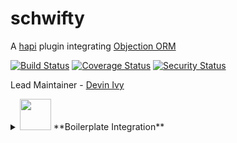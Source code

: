 # schwifty

A [hapi](https://github.com/hapijs/hapi) plugin integrating [Objection ORM](https://github.com/Vincit/objection.js)

[![Build Status](https://travis-ci.org/hapipal/schwifty.svg?branch=master)](https://travis-ci.org/hapipal/schwifty) [![Coverage Status](https://coveralls.io/repos/github/hapipal/schwifty/badge.svg?branch=master)](https://coveralls.io/github/hapipal/schwifty?branch=master) [![Security Status](https://nodesecurity.io/orgs/schwifty/projects/43d64006-d2bd-41c7-a288-5ae051d0e3c2/badge)](https://nodesecurity.io/orgs/schwifty/projects/43d64006-d2bd-41c7-a288-5ae051d0e3c2)

Lead Maintainer - [Devin Ivy](https://github.com/devinivy)

<details>
  <summary>
    <img src='https://imgur.com/SZIjzOW.png' width=50> **Boilerplate Integration**
  </summary>

  This module is specialized to work with the [hapipal boilerplate](https://github.com/hapipal/boilerplate)

  <h4>Boilerplate setup</h4>
  ```sh
  # Clone new hapipal project
  npx hpal new my-project
  cd ./my-project
  npm install

  # Make your first commit to init project history
  git add --all
  git commit -m "Init commit"
  ```
  Now we're ready to add the `Objection ORM` flavor

  ```sh
  git fetch pal --tags
  git cherry-pick objection
  npm install
  ```
  <h4>Flavor Results</h4>
  `git status` should show
  ```sh
  Changes to be committed:

  	new file:   knexfile.js
  	new file:   lib/migrations/.gitkeep
  	new file:   lib/models/.gitkeep
  	new file:   lib/plugins/schwifty.js
  	modified:   package.json
  	modified:   server/manifest.js

  Unmerged paths:
    (use "git add/rm <file>..." as appropriate to mark resolution)

  	deleted by them: package-lock.json
  ```

  <h4>Usage setup</h4>
  ```sh
  hpal make model Dog
  # Wrote lib/models/Dog.js
  hpal make route dogs
  # Wrote lib/routes/dogs.js
  ```
  Time to write a migration file – more about `knex` migration files [here]()
  ```sh
  knex migrate:make dogs
  # Created Migration: path/to/my-project/lib/migrations/20181004162336_dogs.js
  ```

  Edit that file

  ```js
  exports.up = function(knex, Promise) {

      return knex.schema.createTable('Dog', (table) => {

          table.increments('id').primary();
          table.string('name');
      })
      .then(() => {

          // This part is for demo purposes only, you should use knex seeds to
          // put model fixtures in your project if you want the db to have any
          return Promise.all([
              knex('Dog').insert({ name: 'Guinness' }),
              knex('Dog').insert({ name: 'Sully' }),
              knex('Dog').insert({ name: 'Ren' })
          ]);
      });
  };

  exports.down = function(knex, Promise) {

      return knex.schema.dropTable('Dog');
  };
  ```

  Schwifty's defaults will ensure this migration is run when you start the server via `migrateOnStart: true`

  <h4>Fill in details</h4>

  Fill in the details of `lib/models/Dog` and `lib/routes/dogs` based on the `Usage` section below

  **NOTE** It's important to change the class name of your model to `Dog`, or
  whatever matches your tablename

  <h4>Dog catcher</h4>
  Use hpal to catch some dogs
  ```
  hpal run debug:curl /dogs/1
  # Dog { id: 1, name: 'Guinness' }

  hpal run debug:curl /dogs/2
  Dog { id: 2, name: 'Sully' }

  hpal run debug:curl /dogs/3
  Dog { id: 3, name: 'Ren' }
  ```

</details>

## Usage
> See also the [API Reference](API.md)

Schwifty is used to define [Joi](https://github.com/hapijs/joi)-compatible models and knex connections for use with Objection ORM.  Those models then become available within your hapi server where it is most convenient.  It has been tailored to multi-plugin deployments, where each plugin may set clear boundaries in defining its own models, knex database connections, and migrations.  It's safe to register schwifty multiple times, wherever you'd like to use it, as it protects against model name collisions and other ambiguous configurations.

> Note, this library is intended to work with **hapi v17+** and **Objection v1** (see `peerDependencies` in our package.json).
>
> Schwifty v4 introduced compatibility with Objection v1.  If you prefer or need to work with earlier versions of Objection, checkout Schwifty v3 instead!

```js
// First, ensure your project includes knex, objection, and sqlite3

// To get started you might run,
// npm install --save hapi joi schwifty knex objection sqlite3

'use strict';

const Hapi = require('hapi');
const Joi = require('joi');
const Schwifty = require('schwifty');

(async () => {

    const server = Hapi.server({ port: 3000 });

    server.route({
        method: 'get',
        path: '/dogs/{id}',
        handler: async (request) => {

            const { Dog } = request.models();

            return await Dog.query().findById(request.params.id);
        }
    });

    await server.register({
        plugin: Schwifty,
        options: {
            knex: {
                client: 'sqlite3',
                useNullAsDefault: true,
                connection: {
                    filename: ':memory:'
                }
            }
        }
    });

    // Register a model with schwifty...

    server.schwifty(
        class Dog extends Schwifty.Model {
            static get tableName() {

                return 'Dog';
            }

            static get joiSchema() {

                return Joi.object({
                    id: Joi.number(),
                    name: Joi.string()
                });
            }
        }
    );

    await server.initialize();

    // ... then make a table ...

    const knex = server.knex();

    await knex.schema.createTable('Dog', (table) => {

        table.increments('id').primary();
        table.string('name');
    });

    // ... then add some records ...

    const { Dog } = server.models();

    await Promise.all([
        Dog.query().insert({ name: 'Guinness' }),
        Dog.query().insert({ name: 'Sully' }),
        Dog.query().insert({ name: 'Ren' })
    ]);

    // ... then start the server!

    await server.start();

    console.log(`Now, go find some dogs at ${server.info.uri}!`);
})();
```

## Extras
 - Compatible with [haute-couture](https://github.com/hapipal/haute-couture)
 - [Objection docs](http://vincit.github.io/objection.js)
 - [Knex docs](http://knexjs.org/)
 - Based on [dogwater](https://github.com/devinivy/dogwater)
